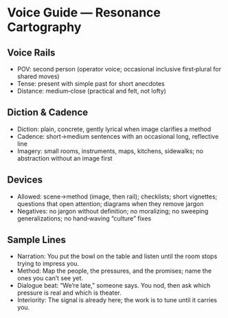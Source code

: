 # Voice Guide — Resonance Cartography

## Voice Rails
- POV: second person (operator voice; occasional inclusive first‑plural for shared moves)
- Tense: present with simple past for short anecdotes
- Distance: medium‑close (practical and felt, not lofty)

## Diction & Cadence
- Diction: plain, concrete, gently lyrical when image clarifies a method
- Cadence: short→medium sentences with an occasional long, reflective line
- Imagery: small rooms, instruments, maps, kitchens, sidewalks; no abstraction without an image first

## Devices
- Allowed: scene→method (image, then rail); checklists; short vignettes; questions that open attention; diagrams when they remove jargon
- Negatives: no jargon without definition; no moralizing; no sweeping generalizations; no hand‑waving “culture” fixes

## Sample Lines
- Narration: You put the bowl on the table and listen until the room stops trying to impress you.
- Method: Map the people, the pressures, and the promises; name the ones you can’t see yet.
- Dialogue beat: “We’re late,” someone says. You nod, then ask which pressure is real and which is theater.
- Interiority: The signal is already here; the work is to tune until it carries you.

